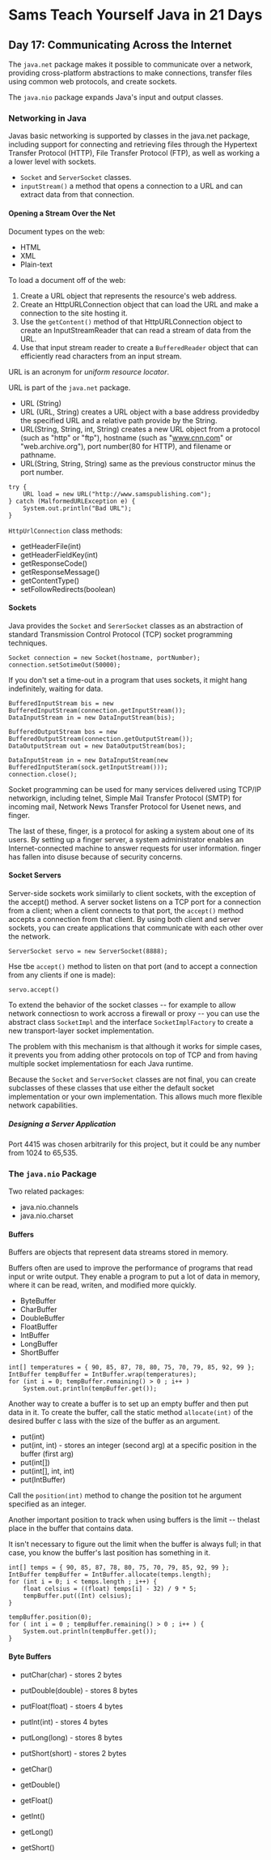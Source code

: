 # Sams Teach Yourself Java in 21 Days

## Day 17: Communicating Across the Internet

The `java.net` package makes it possible to communicate over a network, providing cross-platform abstractions to make connections, transfer files using common web protocols, and create sockets.

The `java.nio` package expands Java's input and output classes.

### Networking in Java

Javas basic networking is supported by classes in the java.net package, including support for connecting and retrieving files through the Hypertext Transfer Protocol (HTTP), File Transfer Protocol (FTP), as well as working a a lower level with sockets.

* `Socket` and `ServerSocket` classes.
* `inputStream()` a method that opens a connection to a URL and can extract data from that connection.

#### Opening a Stream Over the Net

Document types on the web:

* HTML
* XML
* Plain-text

To load a document off of the web:

1. Create a URL object that represents the resource's web address.
2. Create an HttpURLConnection object that can load the URL and make a connection to the site hosting it.
3. Use the `getContent()` method of that HttpURLConnection object to create an InputStreamReader that can read a stream of data from the URL.
4. Use that input stream reader to create a `BufferedReader` object that can efficiently read characters from an input stream.

URL is an acronym for *uniform resource locator*.

URL is part of the `java.net` package.

* URL (String)
* URL (URL, String) creates a URL object with a base address providedby the specified URL and a relative path provide by the String.
* URL(String, String, int, String) creates a new URL object from a protocol (such as "http" or "ftp"), hostname (such as "www.cnn.com" or "web.archive.org"), port number(80 for HTTP), and filename or pathname.
* URL(String, String, String) same as the previous constructor minus the port number.

```
try {
    URL load = new URL("http://www.samspublishing.com");
} catch (MalformedURLException e) {
    System.out.println("Bad URL");
}
```

`HttpUrlConnection` class methods:

* getHeaderFile(int)
* getHeaderFieldKey(int)
* getResponseCode()
* getResponseMessage()
* getContentType()
* setFollowRedirects(boolean)

#### Sockets

Java provides the `Socket` and `SererSocket` classes as an abstraction of standard Transmission Control Protocol (TCP) socket programming techniques.

```
Socket connection = new Socket(hostname, portNumber);
connection.setSotimeOut(50000);
```

If you don't set a time-out in a program that uses sockets, it might hang indefinitely, waiting for data.

```
BufferedInputStream bis = new BufferedInputStream(connection.getInputStream());
DataInputStream in = new DataInputStream(bis);

BufferedOutputStream bos = new BufferedOutputStream(connection.getOutputStream());
DataOutputStream out = new DataOutputStream(bos);
```

```
DataInputStream in = new DataInputStream(new BufferedInputSteram(sock.getInputStream()));
connection.close();
```

Socket programming can be used for many services delivered using TCP/IP networkign, including telnet, Simple Mail Transfer Protocol (SMTP) for incoming mail, Network News Transfer Protocol for Usenet news, and finger.

The last of these, finger, is a protocol for asking a system about one of its users. By setting up a finger server, a system administrator enables an Internet-connected machine to answer requests for user information. finger has fallen into disuse because of security concerns.


#### Socket Servers

Server-side sockets work simiilarly to client sockets, with the exception of the accept() method.
A server socket listens on a TCP port for a connection from a client; when a client connects to that
port, the `accept()` method accepts a connection from that client.
By using both client and server sockets, you can create applications that communicate with each other over the network.

`ServerSocket servo = new ServerSocket(8888);`

Hse tbe `accept()`  method to listen on that port (and to accept a connection from any clients if one is made):

`servo.accept()`

To extend the behavior of the socket classes -- for example to allow network connectiosn to work accross a firewall or proxy -- you can use the abstract class `SocketImpl` and the interface `SocketImplFactory` to create a new transport-layer socket implementation.

The problem with this mechanism is that although it works for simple cases, it prevents you from adding other protocols on top of TCP and from having multiple socket implementatiosn for each Java runtime.

Because the `Socket` and `ServerSocket` classes are not final, you can create subclasses of these classes that use either the default socket implementation or your own implementation. This allows much more flexible network capabilities.

##### Designing a Server Application

Port 4415 was chosen arbitrarily for this project, but it could be any number from 1024 to 65,535.

### The `java.nio` Package

Two related packages:

* java.nio.channels
* java.nio.charset

#### Buffers

Buffers are objects that represent data streams stored in memory.

Buffers often are used to improve the performance of programs that read input or write output. They enable a program to put a lot of data in memory, where it can be read, writen, and modified more quickly.

* ByteBuffer
* CharBuffer
* DoubleBuffer
* FloatBuffer
* IntBuffer
* LongBuffer
* ShortBuffer

```
int[] temperatures = { 90, 85, 87, 78, 80, 75, 70, 79, 85, 92, 99 };
IntBuffer tempBuffer = IntBuffer.wrap(temperatures);
for (int i = 0; tempBuffer.remaining() > 0 ; i++ )
    System.out.println(tempBuffer.get());
```

Another way to create a buffer is to set up an empty buffer and then put data in it.
To create the buffer, call the static method `allocate(int)` of the desired buffer c lass with the size of the buffer as an argument.

* put(int)
* put(int, int) - stores an integer (second arg) at a specific position in the buffer (first arg)
* put(int[])
* put(int[], int, int)
* put(IntBuffer)


Call the `position(int)` method to change the position tot he argument specified as an integer.

Another important position to track when using buffers is the limit -- thelast place in the buffer that contains data.

It isn't necessary to figure out the limit when the buffer is always full; in that case, you know the buffer's last position has something in it.

```
int[] temps = { 90, 85, 87, 78, 80, 75, 70, 79, 85, 92, 99 };
IntBuffer tempBuffer = IntBuffer.allocate(temps.length);
for (int i = 0; i < temps.length ; i++) {
    float celsius = ((float) temps[i] - 32) / 9 * 5;
    tempBuffer.put((Int) celsius);
}

tempBuffer.position(0);
for ( int i = 0 ; tempBuffer.remaining() > 0 ; i++ ) {
    System.out.println(tempBuffer.get());
}
```

#### Byte Buffers

* putChar(char) - stores 2 bytes
* putDouble(double) - stores 8 bytes
* putFloat(float) - stoers 4 bytes
* putInt(int) - stores 4 bytes
* putLong(long) - stores 8 bytes
* putShort(short) - stores 2 bytes

* getChar()
* getDouble()
* getFloat()
* getInt()
* getLong()
* getShort()

